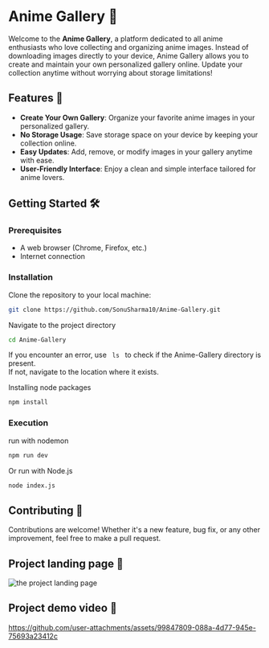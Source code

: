 # Anime Gallery 🎨

Welcome to the **Anime Gallery**, a platform dedicated to all anime enthusiasts who love collecting and organizing anime images. Instead of downloading images directly to your device, Anime Gallery allows you to create and maintain your own personalized gallery online. Update your collection anytime without worrying about storage limitations!

## Features 🚀
- **Create Your Own Gallery**: Organize your favorite anime images in your personalized gallery.
- **No Storage Usage**: Save storage space on your device by keeping your collection online.
- **Easy Updates**: Add, remove, or modify images in your gallery anytime with ease.
- **User-Friendly Interface**: Enjoy a clean and simple interface tailored for anime lovers.

## Getting Started 🛠️

### Prerequisites
- A web browser (Chrome, Firefox, etc.)
- Internet connection

### Installation
Clone the repository to your local machine:

```bash
git clone https://github.com/SonuSharma10/Anime-Gallery.git
```
Navigate to the project directory
```bash
cd Anime-Gallery
```
If you encounter an error, use <code> ls </code> to check if the Anime-Gallery directory is present. <br>
If not, navigate to the location where it exists.

Installing node packages
```bash 
npm install
```

### Execution
run with nodemon
```bash
npm run dev
```
Or run with Node.js
```bash
node index.js
```

## Contributing 🤝
Contributions are welcome! Whether it's a new feature, bug fix, or any other improvement, feel free to make a pull request.

## Project landing page 📸
![the project landing page](https://github.com/user-attachments/assets/9d92eb78-5b1a-4b6f-83cf-61ac76114a0e)


## Project demo video 🎥

https://github.com/user-attachments/assets/99847809-088a-4d77-945e-75693a23412c



